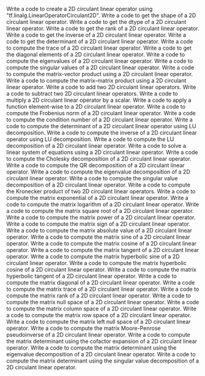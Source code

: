 Write a code to create a 2D circulant linear operator using "tf.linalg.LinearOperatorCirculant2D".
Write a code to get the shape of a 2D circulant linear operator.
Write a code to get the dtype of a 2D circulant linear operator.
Write a code to get the rank of a 2D circulant linear operator.
Write a code to get the inverse of a 2D circulant linear operator.
Write a code to get the determinant of a 2D circulant linear operator.
Write a code to compute the trace of a 2D circulant linear operator.
Write a code to get the diagonal elements of a 2D circulant linear operator.
Write a code to compute the eigenvalues of a 2D circulant linear operator.
Write a code to compute the singular values of a 2D circulant linear operator.
Write a code to compute the matrix-vector product using a 2D circulant linear operator.
Write a code to compute the matrix-matrix product using a 2D circulant linear operator.
Write a code to add two 2D circulant linear operators.
Write a code to subtract two 2D circulant linear operators.
Write a code to multiply a 2D circulant linear operator by a scalar.
Write a code to apply a function element-wise to a 2D circulant linear operator.
Write a code to compute the Frobenius norm of a 2D circulant linear operator.
Write a code to compute the condition number of a 2D circulant linear operator.
Write a code to compute the determinant of a 2D circulant linear operator using LU decomposition.
Write a code to compute the inverse of a 2D circulant linear operator using LU decomposition.
Write a code to compute the LU decomposition of a 2D circulant linear operator.
Write a code to solve a linear system of equations using a 2D circulant linear operator.
Write a code to compute the Cholesky decomposition of a 2D circulant linear operator.
Write a code to compute the QR decomposition of a 2D circulant linear operator.
Write a code to compute the eigenvalue decomposition of a 2D circulant linear operator.
Write a code to compute the singular value decomposition of a 2D circulant linear operator.
Write a code to compute the Kronecker product of two 2D circulant linear operators.
Write a code to compute the matrix exponential of a 2D circulant linear operator.
Write a code to compute the matrix logarithm of a 2D circulant linear operator.
Write a code to compute the matrix square root of a 2D circulant linear operator.
Write a code to compute the matrix power of a 2D circulant linear operator.
Write a code to compute the matrix sign of a 2D circulant linear operator.
Write a code to compute the matrix absolute value of a 2D circulant linear operator.
Write a code to compute the matrix sine of a 2D circulant linear operator.
Write a code to compute the matrix cosine of a 2D circulant linear operator.
Write a code to compute the matrix tangent of a 2D circulant linear operator.
Write a code to compute the matrix hyperbolic sine of a 2D circulant linear operator.
Write a code to compute the matrix hyperbolic cosine of a 2D circulant linear operator.
Write a code to compute the matrix hyperbolic tangent of a 2D circulant linear operator.
Write a code to compute the matrix diagonal of a 2D circulant linear operator.
Write a code to compute the matrix trace of a 2D circulant linear operator.
Write a code to compute the matrix rank of a 2D circulant linear operator.
Write a code to compute the matrix null space of a 2D circulant linear operator.
Write a code to compute the matrix column space of a 2D circulant linear operator.
Write a code to compute the matrix row space of a 2D circulant linear operator.
Write a code to compute the matrix left null space of a 2D circulant linear operator.
Write a code to compute the matrix Moore-Penrose pseudoinverse of a 2D circulant linear operator.
Write a code to compute the matrix determinant using the cofactor expansion of a 2D circulant linear operator.
Write a code to compute the matrix determinant using the eigenvalue decomposition of a 2D circulant linear operator.
Write a code to compute the matrix determinant using the singular value decomposition of a 2D circulant linear operator.